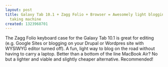 ```yaml
---
layout: post
title: Galaxy Tab 10.1 + Zagg Folio + Browser = Awesomely light blogging and note
  taking machine
created: 1323968701
---
```

<p>The Zagg Folio keyboard case for the Galaxy Tab 10.1 is great for editing (e.g. Google Sites or blogging on your Drupal or Wordpres site with WYSIWYG editor turned off). A fun, light way to blog on the road without having to carry a laptop. Better than a bottom of the line MacBook Air? No but a lighter and viable and slightly cheaper alternative. Recommended!</p>
